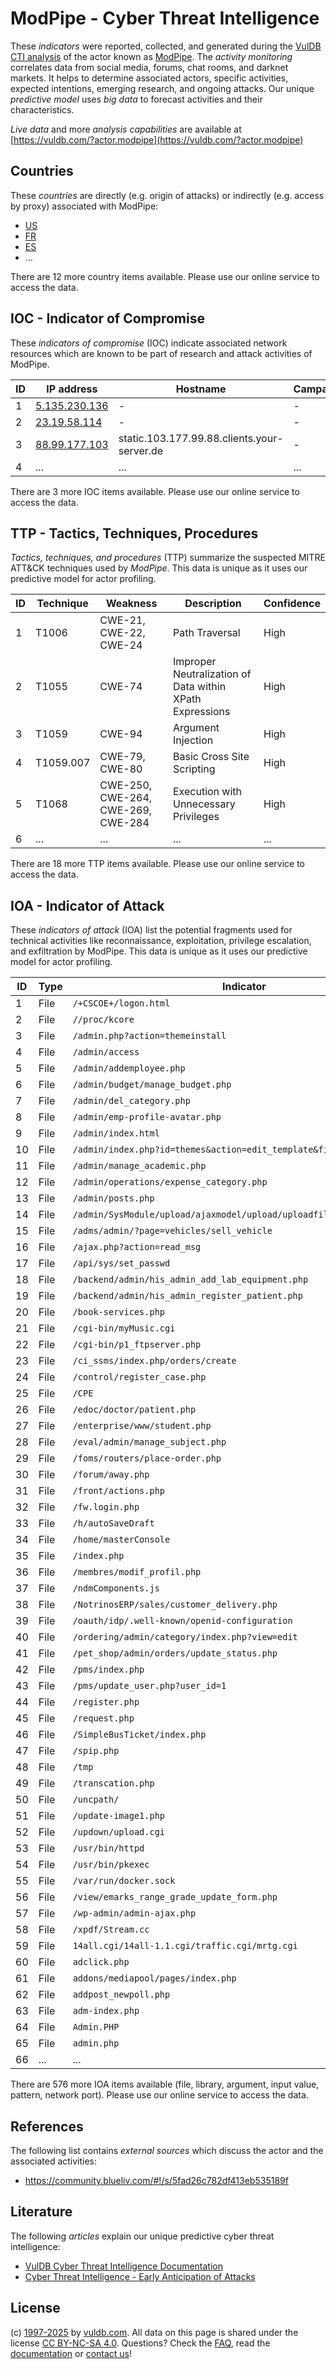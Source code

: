 # ModPipe - Cyber Threat Intelligence

These _indicators_ were reported, collected, and generated during the [VulDB CTI analysis](https://vuldb.com/?kb.cti) of the actor known as [ModPipe](https://vuldb.com/?actor.modpipe). The _activity monitoring_ correlates data from social media, forums, chat rooms, and darknet markets. It helps to determine associated actors, specific activities, expected intentions, emerging research, and ongoing attacks. Our unique _predictive model_ uses _big data_ to forecast activities and their characteristics.

_Live data_ and more _analysis capabilities_ are available at [https://vuldb.com/?actor.modpipe](https://vuldb.com/?actor.modpipe)

## Countries

These _countries_ are directly (e.g. origin of attacks) or indirectly (e.g. access by proxy) associated with ModPipe:

* [US](https://vuldb.com/?country.us)
* [FR](https://vuldb.com/?country.fr)
* [ES](https://vuldb.com/?country.es)
* ...

There are 12 more country items available. Please use our online service to access the data.

## IOC - Indicator of Compromise

These _indicators of compromise_ (IOC) indicate associated network resources which are known to be part of research and attack activities of ModPipe.

ID | IP address | Hostname | Campaign | Confidence
-- | ---------- | -------- | -------- | ----------
1 | [5.135.230.136](https://vuldb.com/?ip.5.135.230.136) | - | - | High
2 | [23.19.58.114](https://vuldb.com/?ip.23.19.58.114) | - | - | High
3 | [88.99.177.103](https://vuldb.com/?ip.88.99.177.103) | static.103.177.99.88.clients.your-server.de | - | High
4 | ... | ... | ... | ...

There are 3 more IOC items available. Please use our online service to access the data.

## TTP - Tactics, Techniques, Procedures

_Tactics, techniques, and procedures_ (TTP) summarize the suspected MITRE ATT&CK techniques used by _ModPipe_. This data is unique as it uses our predictive model for actor profiling.

ID | Technique | Weakness | Description | Confidence
-- | --------- | -------- | ----------- | ----------
1 | T1006 | CWE-21, CWE-22, CWE-24 | Path Traversal | High
2 | T1055 | CWE-74 | Improper Neutralization of Data within XPath Expressions | High
3 | T1059 | CWE-94 | Argument Injection | High
4 | T1059.007 | CWE-79, CWE-80 | Basic Cross Site Scripting | High
5 | T1068 | CWE-250, CWE-264, CWE-269, CWE-284 | Execution with Unnecessary Privileges | High
6 | ... | ... | ... | ...

There are 18 more TTP items available. Please use our online service to access the data.

## IOA - Indicator of Attack

These _indicators of attack_ (IOA) list the potential fragments used for technical activities like reconnaissance, exploitation, privilege escalation, and exfiltration by ModPipe. This data is unique as it uses our predictive model for actor profiling.

ID | Type | Indicator | Confidence
-- | ---- | --------- | ----------
1 | File | `/+CSCOE+/logon.html` | High
2 | File | `//proc/kcore` | Medium
3 | File | `/admin.php?action=themeinstall` | High
4 | File | `/admin/access` | High
5 | File | `/admin/addemployee.php` | High
6 | File | `/admin/budget/manage_budget.php` | High
7 | File | `/admin/del_category.php` | High
8 | File | `/admin/emp-profile-avatar.php` | High
9 | File | `/admin/index.html` | High
10 | File | `/admin/index.php?id=themes&action=edit_template&filename=blog` | High
11 | File | `/admin/manage_academic.php` | High
12 | File | `/admin/operations/expense_category.php` | High
13 | File | `/admin/posts.php` | High
14 | File | `/admin/SysModule/upload/ajaxmodel/upload/uploadfilepath/sysmodule_1` | High
15 | File | `/adms/admin/?page=vehicles/sell_vehicle` | High
16 | File | `/ajax.php?action=read_msg` | High
17 | File | `/api/sys/set_passwd` | High
18 | File | `/backend/admin/his_admin_add_lab_equipment.php` | High
19 | File | `/backend/admin/his_admin_register_patient.php` | High
20 | File | `/book-services.php` | High
21 | File | `/cgi-bin/myMusic.cgi` | High
22 | File | `/cgi-bin/p1_ftpserver.php` | High
23 | File | `/ci_ssms/index.php/orders/create` | High
24 | File | `/control/register_case.php` | High
25 | File | `/CPE` | Low
26 | File | `/edoc/doctor/patient.php` | High
27 | File | `/enterprise/www/student.php` | High
28 | File | `/eval/admin/manage_subject.php` | High
29 | File | `/foms/routers/place-order.php` | High
30 | File | `/forum/away.php` | High
31 | File | `/front/actions.php` | High
32 | File | `/fw.login.php` | High
33 | File | `/h/autoSaveDraft` | High
34 | File | `/home/masterConsole` | High
35 | File | `/index.php` | Medium
36 | File | `/membres/modif_profil.php` | High
37 | File | `/ndmComponents.js` | High
38 | File | `/NotrinosERP/sales/customer_delivery.php` | High
39 | File | `/oauth/idp/.well-known/openid-configuration` | High
40 | File | `/ordering/admin/category/index.php?view=edit` | High
41 | File | `/pet_shop/admin/orders/update_status.php` | High
42 | File | `/pms/index.php` | High
43 | File | `/pms/update_user.php?user_id=1` | High
44 | File | `/register.php` | High
45 | File | `/request.php` | Medium
46 | File | `/SimpleBusTicket/index.php` | High
47 | File | `/spip.php` | Medium
48 | File | `/tmp` | Low
49 | File | `/transcation.php` | High
50 | File | `/uncpath/` | Medium
51 | File | `/update-image1.php` | High
52 | File | `/updown/upload.cgi` | High
53 | File | `/usr/bin/httpd` | High
54 | File | `/usr/bin/pkexec` | High
55 | File | `/var/run/docker.sock` | High
56 | File | `/view/emarks_range_grade_update_form.php` | High
57 | File | `/wp-admin/admin-ajax.php` | High
58 | File | `/xpdf/Stream.cc` | High
59 | File | `14all.cgi/14all-1.1.cgi/traffic.cgi/mrtg.cgi` | High
60 | File | `adclick.php` | Medium
61 | File | `addons/mediapool/pages/index.php` | High
62 | File | `addpost_newpoll.php` | High
63 | File | `adm-index.php` | High
64 | File | `Admin.PHP` | Medium
65 | File | `admin.php` | Medium
66 | ... | ... | ...

There are 576 more IOA items available (file, library, argument, input value, pattern, network port). Please use our online service to access the data.

## References

The following list contains _external sources_ which discuss the actor and the associated activities:

* https://community.blueliv.com/#!/s/5fad26c782df413eb535189f

## Literature

The following _articles_ explain our unique predictive cyber threat intelligence:

* [VulDB Cyber Threat Intelligence Documentation](https://vuldb.com/?kb.cti)
* [Cyber Threat Intelligence - Early Anticipation of Attacks](https://www.scip.ch/en/?labs.20201022)

## License

(c) [1997-2025](https://vuldb.com/?kb.changelog) by [vuldb.com](https://vuldb.com/?kb.about). All data on this page is shared under the license [CC BY-NC-SA 4.0](https://creativecommons.org/licenses/by-nc-sa/4.0/). Questions? Check the [FAQ](https://vuldb.com/?kb.faq), read the [documentation](https://vuldb.com/?kb) or [contact us](https://vuldb.com/?contact)!
